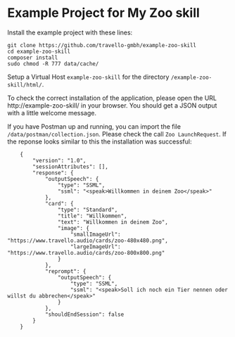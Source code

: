 # Example Project for My Zoo skill

Install the example project with these lines:

```
git clone https://github.com/travello-gmbh/example-zoo-skill
cd example-zoo-skill
composer install
sudo chmod -R 777 data/cache/
```

Setup a Virtual Host `example-zoo-skill` for the directory `/example-zoo-skill/html/`. 

To check the correct installation of the application, please open the URL http://example-zoo-skill/ in your browser. 
You should get a JSON output with a little welcome message.

If you have Postman up and running, you can import the file `/data/postman/collection.json`. Please check the call
`Zoo LaunchRequest`. If the reponse looks similar to this the installation was successful:

```
    {
        "version": "1.0",
        "sessionAttributes": [],
        "response": {
            "outputSpeech": {
                "type": "SSML",
                "ssml": "<speak>Willkommen in deinem Zoo</speak>"
            },
            "card": {
                "type": "Standard",
                "title": "Willkommen",
                "text": "Willkommen in deinem Zoo",
                "image": {
                    "smallImageUrl": "https://www.travello.audio/cards/zoo-480x480.png",
                    "largeImageUrl": "https://www.travello.audio/cards/zoo-800x800.png"
                }
            },
            "reprompt": {
                "outputSpeech": {
                    "type": "SSML",
                    "ssml": "<speak>Soll ich noch ein Tier nennen oder willst du abbrechen</speak>"
                }
            },
            "shouldEndSession": false
        }
    }
```
